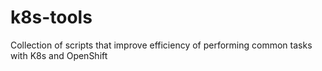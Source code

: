 # k8s-tools
Collection of scripts that improve efficiency of performing common tasks with K8s and OpenShift 
